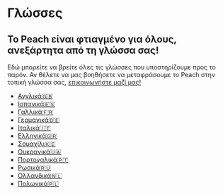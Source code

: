 # Γλώσσες
## Το Peach είναι φτιαγμένο για όλους, ανεξάρτητα από τη γλώσσα σας!

Εδώ μπορείτε να βρείτε όλες τις γλώσσες που υποστηρίζουμε προς το παρόν.
Αν θέλετε να μας βοηθήσετε να μεταφράσουμε το Peach στην τοπική γλώσσα σας, [επικοινωνήστε μαζί μας!](mailto:hello@peachbitcoin.com)

- [Αγγλικά🇬🇧](/)
- [Ισπανικά🇪🇸](/es)
- [Γαλλικά🇫🇷](/fr)
- [Γερμανικά🇩🇪](/de)
- [Ιταλικά🇮🇹](/it)
- [Ελληνικά🇬🇷](/el)
- [Σουαχίλι🇰🇪](/sw)
- [Ουκρανικά🇺🇦](/uk)
- [Πορτογαλικά🇵🇹](/pt)
- [Ρωσικά🇷🇺](/ru)
- [Ολλανδικά🇳🇱](/nl)
- [Πολωνικά🇵🇱](/pl)
